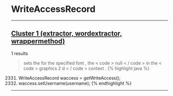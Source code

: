 # WriteAccessRecord

***

## [Cluster 1 (extractor, wordextractor, wrappermethod)](./1)
1 results
> sets the for the specified font , the < code > null < / code > in the < code > graphics 2 d < / code > context . 
{% highlight java %}
2331. WriteAccessRecord waccess = getWriteAccess();
2336. waccess.setUsername(username);
{% endhighlight %}

***

